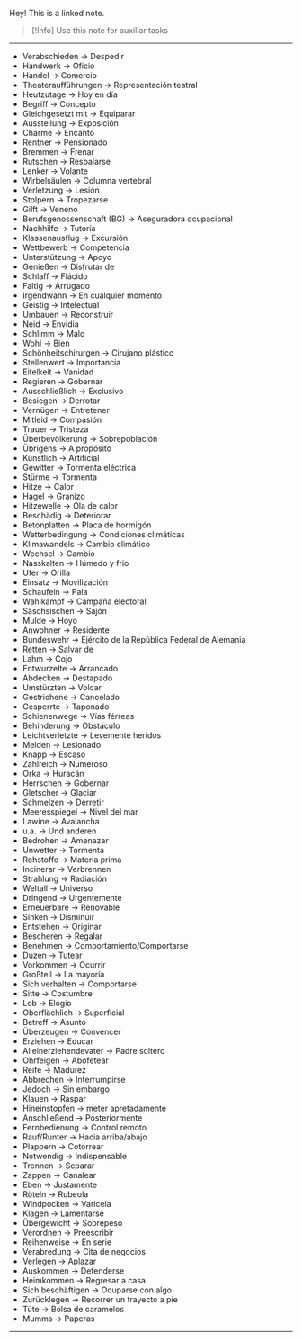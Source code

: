 Hey! This is a linked note.

>[!Info]
>Use this note for auxiliar tasks

---

- Verabschieden -> Despedir
- Handwerk -> Oficio
- Handel -> Comercio
- Theateraufführungen -> Representación teatral
- Heutzutage -> Hoy en día
- Begriff -> Concepto
- Gleichgesetzt mit -> Equiparar
- Ausstellung -> Exposición
- Charme -> Encanto
- Rentner -> Pensionado
- Bremmen -> Frenar
- Rutschen -> Resbalarse
- Lenker -> Volante
- Wirbelsäulen -> Columna vertebral
- Verletzung -> Lesión
- Stolpern -> Tropezarse
- Gilft -> Veneno
- Berufsgenossenschaft (BG) -> Aseguradora ocupacional
- Nachhilfe -> Tutoría
- Klassenausflug -> Excursión
- Wettbewerb -> Competencia
- Unterstützung -> Apoyo
- Genießen -> Disfrutar de
- Schlaff -> Flácido
- Faltig -> Arrugado
- Irgendwann -> En cualquier momento
- Geistig -> Intelectual
- Umbauen -> Reconstruir 
- Neid -> Envidia
- Schlimm -> Malo
- Wohl -> Bien
- Schönheitschirurgen -> Cirujano plástico
- Stellenwert -> Importancia
- Eitelkeit -> Vanidad
- Regieren -> Gobernar
- Ausschließlich -> Exclusivo
- Besiegen -> Derrotar
- Vernügen -> Entretener
- Mitleid -> Compasión
- Trauer -> Tristeza
- Überbevölkerung -> Sobrepoblación
- Übrigens -> A propósito
- Künstlich -> Artificial
- Gewitter -> Tormenta eléctrica
- Stürme -> Tormenta
- Hitze -> Calor
- Hagel -> Granizo
- Hitzewelle -> Ola de calor
- Beschädig -> Deteriorar
- Betonplatten -> Placa de hormigón
- Wetterbedingung -> Condiciones climáticas 
- Klimawandels -> Cambio climático
- Wechsel -> Cambio
- Nasskalten -> Húmedo y frio
- Ufer -> Orilla
- Einsatz -> Movilización
- Schaufeln -> Pala
- Wahlkampf -> Campaña electoral
- Säschsischen -> Sajón
- Mulde -> Hoyo
- Anwohner -> Residente
- Bundeswehr -> Ejército de la República Federal de Alemania
- Retten -> Salvar de
- Lahm -> Cojo
- Entwurzelte -> Arrancado
- Abdecken -> Destapado
- Umstürzten -> Volcar
- Gestrichene -> Cancelado
- Gesperrte -> Taponado
- Schienenwege -> Vías férreas
- Behinderung -> Obstáculo
- Leichtverletzte -> Levemente heridos
- Melden -> Lesionado
- Knapp -> Escaso
- Zahlreich -> Numeroso
- Orka -> Huracán
- Herrschen -> Gobernar
- Gletscher -> Glaciar
- Schmelzen -> Derretir
- Meeresspiegel -> Nivel del mar
- Lawine -> Avalancha
- u.a. -> Und anderen
- Bedrohen -> Amenazar
- Unwetter -> Tormenta
- Rohstoffe -> Materia prima
- Incinerar -> Verbrennen
- Strahlung -> Radiación
-  Weltall -> Universo
- Dringend -> Urgentemente
- Erneuerbare -> Renovable
- Sinken -> Disminuir
- Entstehen -> Originar
- Bescheren -> Regalar
- Benehmen -> Comportamiento/Comportarse
- Duzen -> Tutear
- Vorkommen -> Ocurrir
- Großteil -> La mayoría
- Sich verhalten -> Comportarse
- Sitte -> Costumbre
- Lob -> Elogio
- Oberflächlich -> Superficial
- Betreff -> Asunto
- Überzeugen -> Convencer
- Erziehen -> Educar
- Alleinerziehendevater -> Padre soltero
- Ohrfeigen -> Abofetear
- Reife -> Madurez
- Abbrechen -> Interrumpirse
- Jedoch -> Sin embargo
- Klauen -> Raspar
- Hineinstopfen -> meter apretadamente
- Anschließend -> Posteriormente
- Fernbedienung -> Control remoto
- Rauf/Runter -> Hacia arriba/abajo
- Plappern -> Cotorrear
- Notwendig -> Indispensable
- Trennen -> Separar
- Zappen -> Canalear
- Eben -> Justamente
- Röteln -> Rubeola
- Windpocken -> Varicela
- Klagen -> Lamentarse
- Übergewicht -> Sobrepeso
- Verordnen -> Preescribir
- Reihenweise -> En serie
- Verabredung -> Cita de negocios
- Verlegen -> Aplazar
- Auskommen -> Defenderse
- Heimkommen -> Regresar a casa
- Sich beschäftigen -> Ocuparse con algo
- Zurücklegen -> Recorrer un trayecto a pie
- Tüte -> Bolsa de caramelos
- Mumms -> Paperas

---






